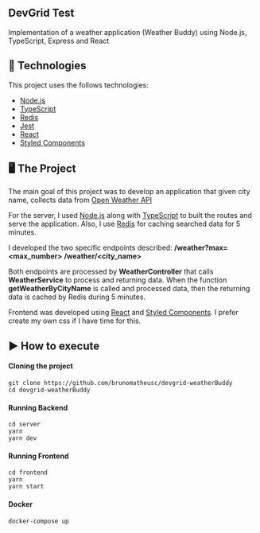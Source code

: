 ## DevGrid Test

Implementation of a weather application (Weather Buddy) using Node.js, TypeScript, Express and React

## 🔧 Technologies

This project uses the follows technologies:

- [Node.js](https://nodejs.org/en/)
- [TypeScript](https://www.typescriptlang.org/)
- [Redis](https://redis.io/)
- [Jest](https://jestjs.io/)
- [React](https://reactjs.org)
- [Styled Components](https://styled-components.com/)

## 🖥️ The Project
The main goal of this project was to develop an application that given city name, collects data from [Open Weather API](https://openweathermap.org/current)

For the server, I used [Node.js](https://nodejs.org/en/) along with [TypeScript](https://www.typescriptlang.org/) to built the routes and serve the application. Also, I use [Redis](https://redis.io/) for caching searched data for 5 minutes.

I developed the two specific endpoints described:
**/weather?max=<max_number>**
**/weather/<city_name>**

Both endpoints are processed by **WeatherController** that calls **WeatherService** to process and returning data. When the function **getWeatherByCityName** is called and processed data, then the returning data is cached by Redis during 5 minutes.

Frontend was developed using [React](https://reactjs.org) and [Styled Components](https://styled-components.com/).
I prefer create my own css if I have time for this.


## ▶️ How to execute

#### Cloning the project
```
git clone https://github.com/brunomatheusc/devgrid-weatherBuddy
cd devgrid-weatherBuddy
```

#### Running Backend
```
cd server
yarn
yarn dev
```

#### Running Frontend
```
cd frontend
yarn
yarn start
```

#### Docker
```
docker-compose up
```
